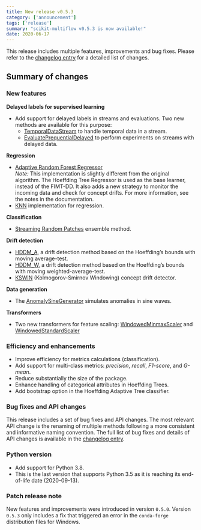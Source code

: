 ```yaml
---
title: New release v0.5.3
category: ['announcement']
tags: ['release']
summary: "scikit-multiflow v0.5.3 is now available!"
date: 2020-06-17
---
```


This release includes multiple features, improvements and bug fixes. Please refer to the 
[changelog entry](https://scikit-multiflow.readthedocs.io/en/stable/whats_new.html#version-0-5-0)
for a detailed list of changes.

## Summary of changes

### New features

**Delayed labels for supervised learning**

- Add support for delayed labels in streams and evaluations. Two new methods are available for this purpose:
  - [TemporalDataStream](https://scikit-multiflow.readthedocs.io/en/stable/api/generated/skmultiflow.data.TemporalDataStream.html#skmultiflow.data.TemporalDataStream)
  to handle temporal data in a stream.
  - [EvaluatePrequentialDelayed](https://scikit-multiflow.readthedocs.io/en/stable/api/generated/skmultiflow.evaluation.EvaluatePrequentialDelayed.html#skmultiflow.evaluation.EvaluatePrequentialDelayed) to perform experiments on streams 
  with delayed data. 

**Regression**

- [Adaptive Random Forest Regressor](https://scikit-multiflow.readthedocs.io/en/stable/api/generated/skmultiflow.meta.AdaptiveRandomForestRegressor.html#skmultiflow.meta.AdaptiveRandomForestRegressor)\
*Note:* This implementation is slightly different from the original algorithm. The Hoeffding Tree Regressor is used as
the base learner, instead of the FIMT-DD. It also adds a new strategy to monitor the incoming data and check for concept
drifts. For more information, see the notes in the documentation.
- [KNN](https://scikit-multiflow.readthedocs.io/en/stable/api/generated/skmultiflow.lazy.KNNRegressor.html#skmultiflow.lazy.KNNRegressor) 
implementation for regression.

**Classification**

- [Streaming Random Patches](https://scikit-multiflow.readthedocs.io/en/stable/api/generated/skmultiflow.meta.StreamingRandomPatchesClassifier.html#skmultiflow.meta.StreamingRandomPatchesClassifier)
ensemble method.

**Drift detection**

- [HDDM_A](https://scikit-multiflow.readthedocs.io/en/stable/api/generated/skmultiflow.drift_detection.HDDM_A.html#skmultiflow.drift_detection.HDDM_A),
a drift detection method based on the Hoeffding’s bounds with moving average-test.
- [HDDM_W](https://scikit-multiflow.readthedocs.io/en/stable/api/generated/skmultiflow.drift_detection.HDDM_W.html#skmultiflow.drift_detection.HDDM_W),
a drift detection method based on the Hoeffding’s bounds with moving weighted-average-test.
- [KSWIN](https://scikit-multiflow.readthedocs.io/en/stable/api/generated/skmultiflow.drift_detection.KSWIN.html#skmultiflow.drift_detection.KSWIN) (Kolmogorov-Smirnov Windowing) concept drift detector.


**Data generation**

- The [AnomalySineGenerator](https://scikit-multiflow.readthedocs.io/en/stable/api/generated/skmultiflow.data.AnomalySineGenerator.html#skmultiflow.data.AnomalySineGenerator)
simulates anomalies in sine waves.

**Transformers**

- Two new transformers for feature scaling: 
[WindowedMinmaxScaler](https://scikit-multiflow.readthedocs.io/en/stable/api/generated/skmultiflow.transform.WindowedMinmaxScaler.html#skmultiflow.transform.WindowedMinmaxScaler)
and [WindowedStandardScaler](https://scikit-multiflow.readthedocs.io/en/stable/api/generated/skmultiflow.transform.WindowedStandardScaler.html#skmultiflow.transform.WindowedStandardScaler)

### Efficiency and enhancements

- Improve efficiency for metrics calculations (classification).
- Add support for multi-class metrics: *precision*, *recall*, *F1-score*, and *G-mean*.
- Reduce substantially the size of the package.
- Enhance handling of categorical attributes in Hoeffding Trees.
- Add bootstrap option in the Hoeffding Adaptive Tree classifier.

### Bug fixes and API changes

This release includes a set of bug fixes and API changes. The most relevant API change is the renaming of multiple
methods following a more consistent and informative naming convention. The full list of bug fixes and details of
API changes is available in the [changelog entry](https://scikit-multiflow.readthedocs.io/en/stable/whats_new.html#version-0-5-0).

### Python version

- Add support for Python 3.8. 
- This is the last version that supports Python 3.5 as it is reaching its end-of-life date (2020-09-13).

### Patch release note

New features and improvements were introduced in version `0.5.0`. Version `0.5.3` only includes a fix that triggered an
error in the `conda-forge` distribution files for Windows.